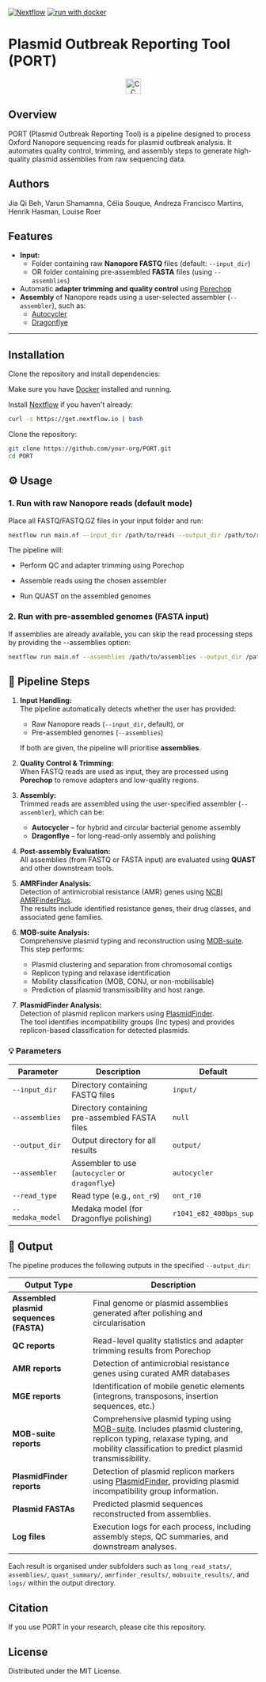 [![Nextflow](https://img.shields.io/badge/nextflow%20DSL2-%E2%89%A522.10.1-23aa62.svg)](https://www.nextflow.io/)
[![run with docker](https://img.shields.io/badge/run%20with-docker-0db7ed?labelColor=000000&logo=docker)](https://www.docker.com/)

# Plasmid Outbreak Reporting Tool (PORT)

<p align="center">
    <a href="https://creativecommons.org/licenses/by/4.0/">
        <img src="https://mirrors.creativecommons.org/presskit/buttons/88x31/png/by.png" alt="CC BY 4.0 License" height="31"/>
    </a>
</p>

## Overview

PORT (Plasmid Outbreak Reporting Tool) is a pipeline designed to process Oxford Nanopore sequencing reads for plasmid outbreak analysis. It automates quality control, trimming, and assembly steps to generate high-quality plasmid assemblies from raw sequencing data.

## Authors

Jia Qi Beh, Varun Shamamna, Célia Souque, Andreza Francisco Martins, Henrik Hasman, Louise Roer

## Features

- **Input:**
  - Folder containing raw **Nanopore FASTQ** files (default: `--input_dir`)
  - OR folder containing pre-assembled **FASTA** files (using `--assemblies`)
- Automatic **adapter trimming and quality control** using [Porechop](https://github.com/rrwick/Porechop)
- **Assembly** of Nanopore reads using a user-selected assembler (`--assembler`), such as:
  - [Autocycler](https://github.com/rrwick/Autocycler)
  - [Dragonflye](https://github.com/rpetit3/Dragonflye)

---
## Installation

Clone the repository and install dependencies:


Make sure you have [Docker](https://www.docker.com/) installed and running.

Install [Nextflow](https://www.nextflow.io/) if you haven't already:

```bash
curl -s https://get.nextflow.io | bash
```

Clone the repository:

```bash
git clone https://github.com/your-org/PORT.git
cd PORT
```

## ⚙️ Usage

### 1. Run with raw Nanopore reads (default mode)

Place all FASTQ/FASTQ.GZ files in your input folder and run:

```bash
nextflow run main.nf --input_dir /path/to/reads --output_dir /path/to/results --assembler autocycler -resume
```
The pipeline will:

 - Perform QC and adapter trimming using Porechop

 - Assemble reads using the chosen assembler

 - Run QUAST on the assembled genomes

### 2. Run with pre-assembled genomes (FASTA input)

If assemblies are already available, you can skip the read processing steps by providing the --assemblies option:

```bash
nextflow run main.nf --assemblies /path/to/assemblies --output_dir /path/to/results -resume
```

## 🧩 Pipeline Steps

1. **Input Handling:**  
   The pipeline automatically detects whether the user has provided:
   - Raw Nanopore reads (`--input_dir`, default), or  
   - Pre-assembled genomes (`--assemblies`)  

   If both are given, the pipeline will prioritise **assemblies**.

2. **Quality Control & Trimming:**  
   When FASTQ reads are used as input, they are processed using **Porechop** to remove adapters and low-quality regions.

3. **Assembly:**  
   Trimmed reads are assembled using the user-specified assembler (`--assembler`), which can be:
   - **Autocycler** – for hybrid and circular bacterial genome assembly  
   - **Dragonflye** – for long-read-only assembly and polishing  

4. **Post-assembly Evaluation:**  
   All assemblies (from FASTQ or FASTA input) are evaluated using **QUAST** and other downstream tools.

5. **AMRFinder Analysis:**  
   Detection of antimicrobial resistance (AMR) genes using [NCBI AMRFinderPlus](https://github.com/ncbi/amr).  
   The results include identified resistance genes, their drug classes, and associated gene families.

6. **MOB-suite Analysis:**  
   Comprehensive plasmid typing and reconstruction using [MOB-suite](https://github.com/phac-nml/mob-suite).  
   This step performs:
   - Plasmid clustering and separation from chromosomal contigs  
   - Replicon typing and relaxase identification  
   - Mobility classification (MOB, CONJ, or non-mobilisable)  
   - Prediction of plasmid transmissibility and host range.

7. **PlasmidFinder Analysis:**  
   Detection of plasmid replicon markers using [PlasmidFinder](https://bitbucket.org/genomicepidemiology/plasmidfinder/src/master/).  
   The tool identifies incompatibility groups (Inc types) and provides replicon-based classification for detected plasmids.


### 💡 Parameters

| Parameter        | Description                                     | Default                |
| ---------------- | ----------------------------------------------- | ---------------------- |
| `--input_dir`    | Directory containing FASTQ files                | `input/`               |
| `--assemblies`   | Directory containing pre-assembled FASTA files  | `null`                 |
| `--output_dir`   | Output directory for all results                | `output/`              |
| `--assembler`    | Assembler to use (`autocycler` or `dragonflye`) | `autocycler`           |
| `--read_type`    | Read type (e.g., `ont_r9`)                      | `ont_r10`              |
| `--medaka_model` | Medaka model (for Dragonflye polishing)         | `r1041_e82_400bps_sup` |


## 🧾 Output

The pipeline produces the following outputs in the specified `--output_dir`:

| Output Type | Description |
|--------------|-------------|
| **Assembled plasmid sequences (FASTA)** | Final genome or plasmid assemblies generated after polishing and circularisation |
| **QC reports** | Read-level quality statistics and adapter trimming results from Porechop |
| **AMR reports** | Detection of antimicrobial resistance genes using curated AMR databases |
| **MGE reports** | Identification of mobile genetic elements (integrons, transposons, insertion sequences, etc.) |
| **MOB-suite reports** | Comprehensive plasmid typing using [MOB-suite](https://github.com/phac-nml/mob-suite). Includes plasmid clustering, replicon typing, relaxase typing, and mobility classification to predict plasmid transmissibility. |
| **PlasmidFinder reports** | Detection of plasmid replicon markers using [PlasmidFinder](https://bitbucket.org/genomicepidemiology/plasmidfinder/src/master/), providing plasmid incompatibility group information. |
| **Plasmid FASTAs** | Predicted plasmid sequences reconstructed from assemblies. |
| **Log files** | Execution logs for each process, including assembly steps, QC summaries, and downstream analyses. |

Each result is organised under subfolders such as `long_read_stats/`, `assemblies/`, `quast_summary/`, `amrfinder_results/`, `mobsuite_results/`, and `logs/` within the output directory.

## Citation

If you use PORT in your research, please cite this repository.

## License

Distributed under the MIT License.